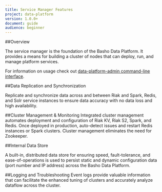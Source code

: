```yaml
---
title: Service Manager Features
project: data-platform
version: 1.0.0+
document: guide
audience: beginner
---
```


##Overview

The service manager is the foundation of the Basho Data Platform. It provides a means for building a cluster of nodes that can deploy, run, and manage platform services.

For information on usage check out [data-platform-admin command-line interface](LINK).

##Data Replication and Synchronization

Replicate and synchronize data across and between Riak and Spark, Redis, and Solr service instances to ensure data accuracy with no data loss and high availability.

##Cluster Management & Monitoring
Integrated cluster management automates deployment and configuration of Riak KV, Riak S2, Spark, and Redis. Once deployed in production, auto-detect issues and restart Redis instances or Spark clusters. Cluster management eliminates the need for Zookeeper.

##Internal Data Store

A built-in, distributed data store for ensuring speed, fault-tolerance, and ease-of-operations is used to persist static and dynamic configuration data (port number and IP address) across the Basho Data Platform.

##Logging and Troubleshooting
Event logs provide valuable information that can facilitate the enhanced tuning of clusters and accurately analyze dataflow across the cluster.


